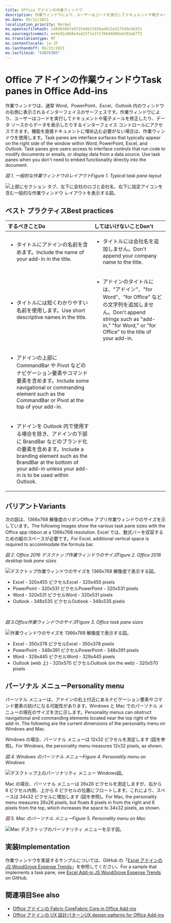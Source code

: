 ```yaml
---
title: Office アドインの作業ウィンドウ
description: 作業ウィンドウにより、ユーザーはコードを実行してドキュメントや電子メールを修正したり、データ ソースからデータを表示したりするインターフェイス コントロールにアクセスできます。
ms.date: 05/12/2021
localization_priority: Normal
ms.openlocfilehash: cd8d9386fa9f154d611926add12e21f545e36351
ms.sourcegitcommit: ee9e92a968e4ad23f1e371f00d4888e4203ab772
ms.translationtype: MT
ms.contentlocale: ja-JP
ms.lasthandoff: 06/23/2021
ms.locfileid: "53076305"
---
```

# <a name="task-panes-in-office-add-ins"></a><span data-ttu-id="834a1-103">Office アドインの作業ウィンドウ</span><span class="sxs-lookup"><span data-stu-id="834a1-103">Task panes in Office Add-ins</span></span>

<span data-ttu-id="834a1-p101">作業ウィンドウは、通常 Word、PowerPoint、Excel、Outlook 内のウィンドウの右側に表示されるインターフェイスのサーフェスです。作業ウィンドウにより、ユーザーはコードを実行してドキュメントや電子メールを修正したり、データ ソースからデータを表示したりするインターフェイス コントロールにアクセスできます。機能を直接ドキュメントに埋め込む必要がない場合は、作業ウィンドウを使用します。</span><span class="sxs-lookup"><span data-stu-id="834a1-p101">Task panes are interface surfaces that typically appear on the right side of the window within Word, PowerPoint, Excel, and Outlook. Task panes give users access to interface controls that run code to modify documents or emails, or display data from a data source. Use task panes when you don't need to embed functionality directly into the document.</span></span>

<span data-ttu-id="834a1-107">*図 1. 一般的な作業ウィンドウのレイアウト*</span><span class="sxs-lookup"><span data-stu-id="834a1-107">*Figure 1. Typical task pane layout*</span></span>

![上部にセクション タブ、左下に会社のロゴと会社名、右下に設定アイコンを含む一般的な作業ウィンドウ レイアウトを表示する図。](../images/overview-with-app-task-pane.png)

## <a name="best-practices"></a><span data-ttu-id="834a1-109">ベスト プラクティス</span><span class="sxs-lookup"><span data-stu-id="834a1-109">Best practices</span></span>

|<span data-ttu-id="834a1-110">するべきこと</span><span class="sxs-lookup"><span data-stu-id="834a1-110">Do</span></span>|<span data-ttu-id="834a1-111">してはいけないこと</span><span class="sxs-lookup"><span data-stu-id="834a1-111">Don't</span></span>|
|:-----|:--------|
|<ul><li><span data-ttu-id="834a1-112">タイトルにアドインの名前を含めます。</span><span class="sxs-lookup"><span data-stu-id="834a1-112">Include the name of your add-in in the title.</span></span></li></ul>|<ul><li><span data-ttu-id="834a1-113">タイトルには会社名を追加しません。</span><span class="sxs-lookup"><span data-stu-id="834a1-113">Don't append your company name to the title.</span></span></li></ul>|
|<ul><li><span data-ttu-id="834a1-114">タイトルには短くわかりやすい名前を使用します。</span><span class="sxs-lookup"><span data-stu-id="834a1-114">Use short descriptive names in the title.</span></span></li></ul>|<ul><li><span data-ttu-id="834a1-115">アドインのタイトルには、"アドイン"、"for Word"、"for Office" などの文字列を追加しません。</span><span class="sxs-lookup"><span data-stu-id="834a1-115">Don't append strings such as "add-in," "for Word," or "for Office" to the title of your add-in.</span></span></li></ul>|
|<ul><li><span data-ttu-id="834a1-116">アドインの上部に CommandBar や Pivot などのナビゲーション要素やコマンド要素を含めます。</span><span class="sxs-lookup"><span data-stu-id="834a1-116">Include some navigational or commanding element such as the CommandBar or Pivot at the top of your add-in.</span></span></li></ul>||
|<ul><li><span data-ttu-id="834a1-117">アドインを Outlook 内で使用する場合を除き、アドインの下部に BrandBar などのブランド化の要素を含めます。</span><span class="sxs-lookup"><span data-stu-id="834a1-117">Include a branding element such as the BrandBar at the bottom of your add-in unless your add-in is to be used within Outlook.</span></span></li></ul>||

## <a name="variants"></a><span data-ttu-id="834a1-118">バリアント</span><span class="sxs-lookup"><span data-stu-id="834a1-118">Variants</span></span>

<span data-ttu-id="834a1-119">次の図は、1366x768 解像度のリボンOffice アプリ作業ウィンドウのサイズを示しています。</span><span class="sxs-lookup"><span data-stu-id="834a1-119">The following images show the various task pane sizes with the Office app ribbon at a 1366x768 resolution.</span></span> <span data-ttu-id="834a1-120">Excel では、数式バーを収容するための縦のスペースが必要です。</span><span class="sxs-lookup"><span data-stu-id="834a1-120">For Excel, additional vertical space is required to accommodate the formula bar.</span></span>  

<span data-ttu-id="834a1-121">*図 2. Office 2016 デスクトップ作業ウィンドウのサイズ*</span><span class="sxs-lookup"><span data-stu-id="834a1-121">*Figure 2. Office 2016 desktop task pane sizes*</span></span>

![デスクトップ作業ウィンドウのサイズを 1366x768 解像度で表示する図。](../images/office-2016-taskpane-sizes.png)

- <span data-ttu-id="834a1-123">Excel - 320x455 ピクセル</span><span class="sxs-lookup"><span data-stu-id="834a1-123">Excel - 320x455 pixels</span></span>
- <span data-ttu-id="834a1-124">PowerPoint - 320x531 ピクセル</span><span class="sxs-lookup"><span data-stu-id="834a1-124">PowerPoint - 320x531 pixels</span></span>
- <span data-ttu-id="834a1-125">Word - 320x531 ピクセル</span><span class="sxs-lookup"><span data-stu-id="834a1-125">Word - 320x531 pixels</span></span>
- <span data-ttu-id="834a1-126">Outlook - 348x535 ピクセル</span><span class="sxs-lookup"><span data-stu-id="834a1-126">Outlook - 348x535 pixels</span></span>

<br/>

<span data-ttu-id="834a1-127">*図 3.Office作業ウィンドウのサイズ*</span><span class="sxs-lookup"><span data-stu-id="834a1-127">*Figure 3. Office task pane sizes*</span></span>

![作業ウィンドウのサイズを 1366x768 解像度で表示する図。](../images/office-365-taskpane-sizes.png)

- <span data-ttu-id="834a1-129">Excel - 350x378 ピクセル</span><span class="sxs-lookup"><span data-stu-id="834a1-129">Excel - 350x378 pixels</span></span>
- <span data-ttu-id="834a1-130">PowerPoint - 348x391 ピクセル</span><span class="sxs-lookup"><span data-stu-id="834a1-130">PowerPoint - 348x391 pixels</span></span>
- <span data-ttu-id="834a1-131">Word - 329x445 ピクセル</span><span class="sxs-lookup"><span data-stu-id="834a1-131">Word - 329x445 pixels</span></span>
- <span data-ttu-id="834a1-132">Outlook (web 上) - 320x570 ピクセル</span><span class="sxs-lookup"><span data-stu-id="834a1-132">Outlook (on the web) - 320x570 pixels</span></span>

## <a name="personality-menu"></a><span data-ttu-id="834a1-133">パーソナル メニュー</span><span class="sxs-lookup"><span data-stu-id="834a1-133">Personality menu</span></span>

<span data-ttu-id="834a1-p103">パーソナル メニューは、アドインの右上付近にあるナビゲーション要素やコマンド要素の妨げになる可能性があります。Windows と Mac でのパーソナル メニューの現在のサイズを次に示します。</span><span class="sxs-lookup"><span data-stu-id="834a1-p103">Personality menus can obstruct navigational and commanding elements located near the top right of the add-in. The following are the current dimensions of the personality menu on Windows and Mac.</span></span>

<span data-ttu-id="834a1-136">Windows の場合、パーソナル メニューは 12x32 ピクセルを測定します (図を参照)。</span><span class="sxs-lookup"><span data-stu-id="834a1-136">For Windows, the personality menu measures 12x32 pixels, as shown.</span></span>

<span data-ttu-id="834a1-137">*図 4. Windows のパーソナル メニュー*</span><span class="sxs-lookup"><span data-stu-id="834a1-137">*Figure 4. Personality menu on Windows*</span></span>

![デスクトップ上のパーソナリティ メニュー Windows図。](../images/personality-menu-win.png)

<span data-ttu-id="834a1-139">Mac の場合、パーソナル メニューは 26x26 ピクセルを測定しますが、右から 8 ピクセル内側、上から 6 ピクセルの位置にフロートします。これにより、スペースは 34x32 ピクセルに増加します (図を参照)。</span><span class="sxs-lookup"><span data-stu-id="834a1-139">For Mac, the personality menu measures 26x26 pixels, but floats 8 pixels in from the right and 6 pixels from the top, which increases the space to 34x32 pixels, as shown.</span></span>

<span data-ttu-id="834a1-140">*図 5. Mac のパーソナル メニュー*</span><span class="sxs-lookup"><span data-stu-id="834a1-140">*Figure 5. Personality menu on Mac*</span></span>

![Mac デスクトップのパーソナリティ メニューを示す図。](../images/personality-menu-mac.png)

## <a name="implementation"></a><span data-ttu-id="834a1-142">実装</span><span class="sxs-lookup"><span data-stu-id="834a1-142">Implementation</span></span>

<span data-ttu-id="834a1-143">作業ウィンドウを実装するサンプルについては、GitHub の「[Excel アドインの JS WoodGrove Expense Trends](https://github.com/OfficeDev/Excel-Add-in-WoodGrove-Expense-Trends)」を参照してください。</span><span class="sxs-lookup"><span data-stu-id="834a1-143">For a sample that implements a task pane, see [Excel Add-in JS WoodGrove Expense Trends](https://github.com/OfficeDev/Excel-Add-in-WoodGrove-Expense-Trends) on GitHub.</span></span>

## <a name="see-also"></a><span data-ttu-id="834a1-144">関連項目</span><span class="sxs-lookup"><span data-stu-id="834a1-144">See also</span></span>

- [<span data-ttu-id="834a1-145">Office アドインの Fabric Core</span><span class="sxs-lookup"><span data-stu-id="834a1-145">Fabric Core in Office Add-ins</span></span>](fabric-core.md)
- [<span data-ttu-id="834a1-146">Office アドインの UX 設計パターン</span><span class="sxs-lookup"><span data-stu-id="834a1-146">UX design patterns for Office Add-ins</span></span>](../design/ux-design-pattern-templates.md)
